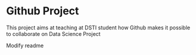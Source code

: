 # Github Project

This project aims at teaching at DSTI student how Github makes it possible to collaborate on Data Science Project

Modify readme
